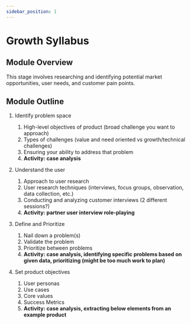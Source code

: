 ```yaml
---
sidebar_position: 1
---
```


# Growth Syllabus

## Module Overview
This stage involves researching and identifying potential market opportunities, user needs, and customer pain points.

## Module Outline
1. Identify problem space 
    1. High-level objectives of product (broad challenge you want to approach)
    2. Types of challenges (value and need oriented vs growth/technical challenges)
    3. Ensuring your ability to address that problem 
    4. **Activity: case analysis**

2. Understand the user 
    1. Approach to user research
    2. User research techniques (interviews, focus groups, observation, data collection, etc.)
    3. Conducting and analyzing customer interviews (2 different sessions?)
    4. **Activity: partner user interview role-playing**

3. Define and Prioritize 
    1. Nail down a problem(s)
    2. Validate the problem
    3. Prioritize between problems
    4. **Activity: case analysis, identifying specific problems based on given data, prioritizing (might be too much work to plan)**

4. Set product objectives
    1. User personas
    2. Use cases
    3. Core values
    4. Success Metrics
    5. **Activity: case analysis, extracting below elements from an example product**


